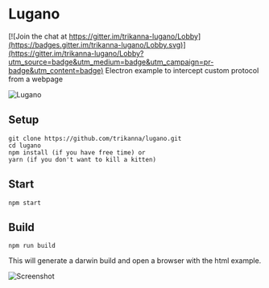 # Lugano

[![Join the chat at https://gitter.im/trikanna-lugano/Lobby](https://badges.gitter.im/trikanna-lugano/Lobby.svg)](https://gitter.im/trikanna-lugano/Lobby?utm_source=badge&utm_medium=badge&utm_campaign=pr-badge&utm_content=badge)
Electron example to intercept custom protocol from a webpage

![Lugano](resources/lugano.png?raw=true "Lugano")


## Setup

```
git clone https://github.com/trikanna/lugano.git
cd lugano
npm install (if you have free time) or
yarn (if you don't want to kill a kitten)
```

## Start
```npm start```

## Build

```npm run build```

This will generate a darwin build and open a browser with the html example.

![Screenshot](resources/Screenshot.png?raw=true "Screenshot")